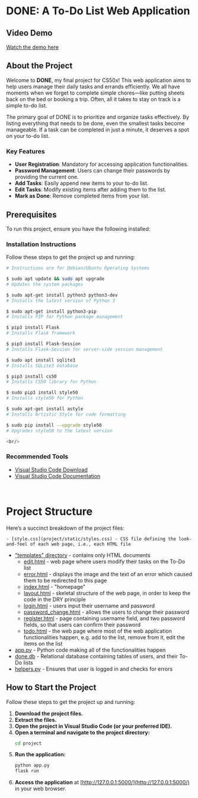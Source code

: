 # DONE: A To-Do List Web Application

## Video Demo
[Watch the demo here](https://streamable.com/71qga6)

## About the Project
Welcome to **DONE**, my final project for CS50x! This web application aims to help users manage their daily tasks and errands efficiently. We all have moments when we forget to complete simple chores—like putting sheets back on the bed or booking a trip. Often, all it takes to stay on track is a simple to-do list.

The primary goal of DONE is to prioritize and organize tasks effectively. By listing everything that needs to be done, even the smallest tasks become manageable. If a task can be completed in just a minute, it deserves a spot on your to-do list.

### Key Features
- **User Registration**: Mandatory for accessing application functionalities.
- **Password Management**: Users can change their passwords by providing the current one.
- **Add Tasks**: Easily append new items to your to-do list.
- **Edit Tasks**: Modify existing items after adding them to the list.
- **Mark as Done**: Remove completed items from your list.

## Prerequisites
To run this project, ensure you have the following installed:

### Installation Instructions
Follow these steps to get the project up and running:

```bash
# Instructions are for Debian/Ubuntu Operating Systems

$ sudo apt update && sudo apt upgrade
# Updates the system packages

$ sudo apt-get install python3 python3-dev
# Installs the latest version of Python 3

$ sudo apt-get install python3-pip
# Installs PIP for Python package management

$ pip3 install Flask
# Installs Flask framework

$ pip3 install Flask-Session
# Installs Flask-Session for server-side session management

$ sudo apt install sqlite3
# Installs SQLite3 database

$ pip3 install cs50
# Installs CS50 library for Python

$ sudo pip3 install style50
# Installs style50 for Python

$ sudo apt-get install astyle
# Installs Artistic Style for code formatting

$ sudo pip install --upgrade style50
# Upgrades style50 to the latest version

<br/>
```

### Recommended Tools
- [Visual Studio Code Download](https://code.visualstudio.com/#alt-downloads)
- [Visual Studio Code Documentation](https://code.visualstudio.com/docs)

<br/>


# Project Structure

Here’s a succinct breakdown of the project files:

    - [style.css](project/static/styles.css) - CSS file defining the look-and-feel of each web page, i.e., each HTML file
- ["templates" directory](CS50x-Final-Project/templates) - contains only HTML documents
    - [edit.html](project/templates/edit.html) - web page where users modify their tasks on the To-Do list
    - [error.html](project/templates/error.html) - displays the image and the text of an error which caused them to be redirected to this page
    - [index.html](project/templates/index.html) - "homepage"
    - [layout.html](project/templates/layout.html) - skeletal structure of the web page, in order to keep the code in the DRY principle
    - [login.html](project/templates/login.html) - users input their username and password
    - [password_change.html](project/templates/password_change.html) - allows the users to change their password
    - [register.html](project/templates/register.html) - page containing username field, and two password fields, so that users can confirm their password
    - [todo.html](project/templates/todo.html) - the web page where most of the web application functionalities happen, e.g. add to the list, remove from it, edit the items on the list
- [app.py](project/app.py) - Python code making all of the functionalities happen
- [done.db](project/done.db) - Relational database containing tables of users, and their To-Do lists
- [helpers.py](project/helper.py) - Ensures that user is logged in and checks for errors


## How to Start the Project

Follow these steps to get the project up and running:

1. **Download the project files.**
2. **Extract the files.**
3. **Open the project in Visual Studio Code (or your preferred IDE).**
4. **Open a terminal and navigate to the project directory:**
    ```bash
    cd project
    ```
5. **Run the application:**
    ```bash
    python app.py
    flask run
    ```
6. **Access the application** at [http://127.0.0.1:5000/](http://127.0.0.1:5000/) in your web browser.


